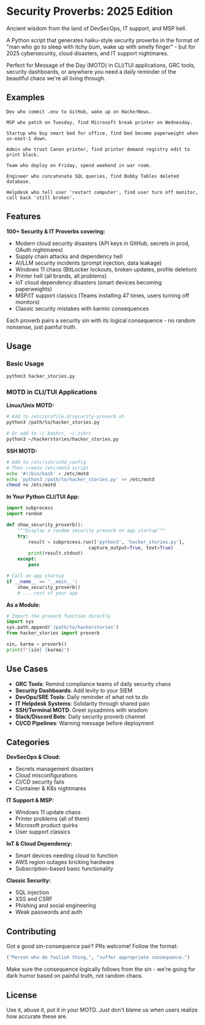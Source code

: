 # Security Proverbs: 2025 Edition

Ancient wisdom from the land of DevSecOps, IT support, and MSP hell.

A Python script that generates haiku-style security proverbs in the format of "man who go to sleep with itchy bum, wake up with smelly finger" - but for 2025 cybersecurity, cloud disasters, and IT support nightmares.

Perfect for Message of the Day (MOTD) in CLI/TUI applications, GRC tools, security dashboards, or anywhere you need a daily reminder of the beautiful chaos we're all living through.

## Examples

```
Dev who commit .env to GitHub, wake up on HackerNews.

MSP who patch on Tuesday, find Microsoft break printer on Wednesday.

Startup who buy smart bed for office, find bed become paperweight when us-east-1 down.

Admin who trust Canon printer, find printer demand registry edit to print black.

Team who deploy on Friday, spend weekend in war room.

Engineer who concatenate SQL queries, find Bobby Tables deleted database.

Helpdesk who tell user 'restart computer', find user turn off monitor, call back 'still broken'.
```

## Features

**100+ Security & IT Proverbs covering:**
- Modern cloud security disasters (API keys in GitHub, secrets in prod, OAuth nightmares)
- Supply chain attacks and dependency hell
- AI/LLM security incidents (prompt injection, data leakage)
- Windows 11 chaos (BitLocker lockouts, broken updates, profile deletion)
- Printer hell (all brands, all problems)
- IoT cloud dependency disasters (smart devices becoming paperweights)
- MSP/IT support classics (Teams installing 47 times, users turning off monitors)
- Classic security mistakes with karmic consequences

Each proverb pairs a security sin with its logical consequence - no random nonsense, just painful truth.

## Usage

### Basic Usage
```bash
python3 hacker_stories.py
```

### MOTD in CLI/TUI Applications

**Linux/Unix MOTD:**
```bash
# Add to /etc/profile.d/security-proverb.sh
python3 /path/to/hacker_stories.py

# Or add to ~/.bashrc, ~/.zshrc
python3 ~/hackerstories/hacker_stories.py
```

**SSH MOTD:**
```bash
# Add to /etc/ssh/sshd_config
# Then create /etc/motd script
echo '#!/bin/bash' > /etc/motd
echo 'python3 /path/to/hacker_stories.py' >> /etc/motd
chmod +x /etc/motd
```

**In Your Python CLI/TUI App:**
```python
import subprocess
import random

def show_security_proverb():
    """Display a random security proverb on app startup"""
    try:
        result = subprocess.run(['python3', 'hacker_stories.py'],
                              capture_output=True, text=True)
        print(result.stdout)
    except:
        pass

# Call on app startup
if __name__ == '__main__':
    show_security_proverb()
    # ... rest of your app
```

**As a Module:**
```python
# Import the proverb function directly
import sys
sys.path.append('/path/to/hackerstories')
from hacker_stories import proverb

sin, karma = proverb()
print(f"{sin} {karma}")
```

## Use Cases

- **GRC Tools**: Remind compliance teams of daily security chaos
- **Security Dashboards**: Add levity to your SIEM
- **DevOps/SRE Tools**: Daily reminder of what not to do
- **IT Helpdesk Systems**: Solidarity through shared pain
- **SSH/Terminal MOTD**: Greet sysadmins with wisdom
- **Slack/Discord Bots**: Daily security proverb channel
- **CI/CD Pipelines**: Warning message before deployment

## Categories

**DevSecOps & Cloud:**
- Secrets management disasters
- Cloud misconfigurations
- CI/CD security fails
- Container & K8s nightmares

**IT Support & MSP:**
- Windows 11 update chaos
- Printer problems (all of them)
- Microsoft product quirks
- User support classics

**IoT & Cloud Dependency:**
- Smart devices needing cloud to function
- AWS region outages bricking hardware
- Subscription-based basic functionality

**Classic Security:**
- SQL injection
- XSS and CSRF
- Phishing and social engineering
- Weak passwords and auth

## Contributing

Got a good sin-consequence pair? PRs welcome! Follow the format:
```python
("Person who do foolish thing,", "suffer appropriate consequence.")
```

Make sure the consequence logically follows from the sin - we're going for dark humor based on painful truth, not random chaos.

## License

Use it, abuse it, put it in your MOTD. Just don't blame us when users realize how accurate these are.
